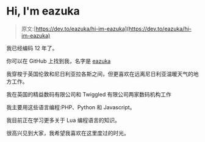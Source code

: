 # Hi, I'm eazuka

> 原文:[https://dev.to/eazuka/hi-im-eazuka](https://dev.to/eazuka/hi-im-eazuka)

我已经编码 12 年了。

你可以在 GitHub 上找到我，名字是 [eazuka](https://github.com/eazuka)

我穿梭于英国伦敦和尼日利亚拉各斯之间，但更喜欢在远离尼日利亚温暖天气的地方工作。

我在英国的精益数码有限公司和 Twiggled 有限公司两家数码机构工作

我主要用这些语言编程:PHP、Python 和 Javascript。

我目前正在学习更多关于 Lua 编程语言的知识。

很高兴见到大家，我希望我喜欢在这里度过的时光。